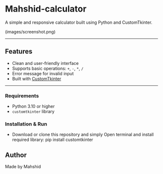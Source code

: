 # Mahshid-calculator

A simple and responsive calculator built using Python and CustomTkinter.

(images/screenshot.png)

---

##  Features

- Clean and user-friendly interface
- Supports basic operations: `+`, `-`, `*`, `/`
- Error message for invalid input
- Built with [CustomTkinter](https://github.com/TomSchimansky/CustomTkinter)

---


###  Requirements

- Python 3.10 or higher
- `customtkinter` library

###  Installation & Run

- Download or clone this repository and simply Open terminal and install required library: pip install customtkinter

##  Author

Made by Mahshid 
